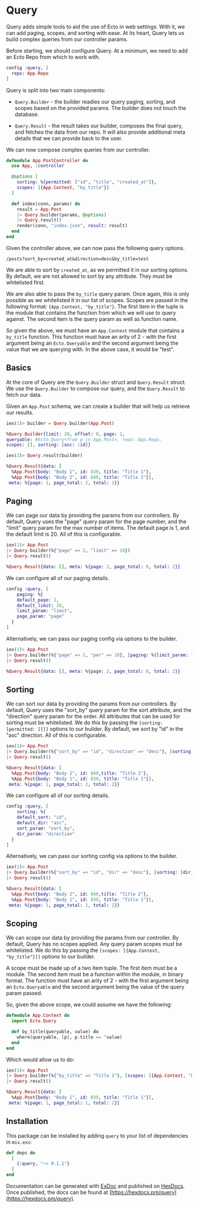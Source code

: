 # Query

Query adds simple tools to aid the use of Ecto in web settings. With it, we can
add paging, scopes, and sorting with ease. At its heart, Query lets us build
complex queries from our controller params.

Before starting, we should configure Query. At a minimum, we need to add an Ecto
Repo from which to work with. 

```elixir
config :query, [
  repo: App.Repo
]
```

Query is split into two main components:

  * `Query.Builder` - the builder readies our query paging, sorting, and
  scopes based on the provided params. The builder does not touch the database.

  * `Query.Result` - the result takes our builder, composes the final query,
  and fetches the data from our repo. It will also provide additional meta
  details that we can provide back to the user.

We can now compose complex queries from our controller.

```elixir
defmodule App.PostController do
  use App, :controller

  @options [
    sorting: %{permitted: ["id", "title", "created_at"]},
    scopes: [{App.Context, "by_title"}]
  ]

  def index(conn, params) do
    result = App.Post
    |> Query.builder(params, @options)
    |> Query.result()
    render(conn, "index.json", result: result)
  end
end
```
  
Given the controller above, we can now pass the following query options.

`/posts?sort_by=created_at&direction=desc&by_title=test`

We are able to sort by `created_at`, as we permitted it in our sorting options.
By default, we are not allowed to sort by any attribute. They must be whitelisted
first.

We are also able to pass the `by_title` query param. Once again, this is only
possible as we whitelisted it in our list of scopes. Scopes are passed in the
following format: `{App.Context, "by_title"}`. The first item in the tuple is
the module that contains the function from which we will use to query against.
The second item is the query param as well as function name.

So given the above, we must have an `App.Context` module that contains a
`by_title` function. This function must have an arity of 2 - with the first argument
being an `Ecto.Queryable` and the second argument being the value that we
are querying with. In the above case, it would be "test".

## Basics

At the core of Query are the `Query.Builder` struct and `Query.Result` struct. We use
the `Query.Builder` to compose our query, and the `Query.Result` to fetch our data.

Given an `App.Post` schema, we can create a builder that will help us retrieve our results.

```elixir
iex(1)> builder = Query.builder(App.Post)

%Query.Builder{limit: 20, offset: 0, page: 1,
queryable: #Ecto.Query<from p in App.Post>, repo: App.Repo,
scopes: [], sorting: [asc: :id]}

iex(2)> Query.result(builder)

%Query.Result{data: [
  %App.Post{body: "Body 1", id: 839, title: "Title 1"},
  %App.Post{body: "Body 2", id: 840, title: "Title 2"}],
 meta: %{page: 1, page_total: 2, total: 2}}
```

## Paging

We can page our data by providing the params from our controllers. By default, Query uses the "page" query param for the page number, and the "limit" query param for the max number of items. The default page is 1, and the default limit is 20. All of this is configurable.

```elixir
iex(1)> App.Post 
|> Query.builder(%{"page" => 2, "limit" => 10})
|> Query.result()

%Query.Result{data: [], meta: %{page: 2, page_total: 0, total: 2}}
```

We can configure all of our paging details.

```elixir
config :query, [
	paging: %{
    default_page: 1,
    default_limit: 20,
    limit_param: "limit",
    page_param: "page"
  }
]
```

Alternatively, we can pass our paging config via options to the builder.

```elixir
iex(1)> App.Post
|> Query.builder(%{"page" => 2, "per" => 10}, [paging: %{limit_param: "per"}])
|> Query.result()

%Query.Result{data: [], meta: %{page: 2, page_total: 0, total: 2}}
```

## Sorting

We can sort our data by providing the params from our controllers. By default, Query uses the "sort_by" query param for the sort attribute, and the "direction" query param for the order. All attributes that can be used for sorting must be
whitelisted. We do this by passing the `[sorting: [permitted: []]]` options to our builder. By default, we sort by "id" in the "asc" direction. All of this is configurable.

```elixir
iex(1)> App.Post
|> Query.builder(%{"sort_by" => "id", "direction" => "desc"}, [sorting: [permitted: ["id", "title"]]])
|> Query.result()

%Query.Result{data: [
  %App.Post{body: "Body 2", id: 840,title: "Title 2"},
  %App.Post{body: "Body 1", id: 839, title: "Title 1"}],
 meta: %{page: 1, page_total: 2, total: 2}}
```

We can configure all of our sorting details.

```elixir
config :query, [
	sorting: %{
    default_sort: "id",
    default_dir: "asc",
    sort_param: "sort_by",
    dir_param: "direction"
  }
]
```

Alternatively, we can pass our sorting config via options to the builder.

```elixir
iex(1)> App.Post
|> Query.builder(%{"sort_by" => "id", "dir" => "desc"}, [sorting: [dir_param: "dir", permitted: ["id", "title"]]])
|> Query.result()

%Query.Result{data: [
  %App.Post{body: "Body 2", id: 840,title: "Title 2"},
  %App.Post{body: "Body 1", id: 839, title: "Title 1"}],
 meta: %{page: 1, page_total: 2, total: 2}}
```

## Scoping

We can scope our data by providing the params from our controller. By default, Query has no scopes applied. Any query param scopes must be whitelisted. We do this by passing the `[scopes: [{App.Context, "by_title"}]]` options to our builder.

A scope must be made up of a two item tuple. The first item must be a module. The second item must be a function
within the module, in binary format. The function must have an arity of 2 - with the first argument being an `Ecto.Queryable` and the second argument being the value of the query param passed.

So, given the above scope, we could assume we have the following:

```elixir
defmodule App.Context do
  import Ecto.Query

  def by_title(queryable, value) do
    where(queryable, [p], p.title == ^value)
  end
end
```

Which would allow us to do:

```elixir
iex(1)> App.Post
|> Query.builder(%{"by_title" => "Title 1"}, [scopes: [{App.Context, "by_title"}]])
|> Query.result()

%Query.Result{data: [
  %App.Post{body: "Body 1", id: 839, title: "Title 1"}],
 meta: %{page: 1, page_total: 1, total: 2}}
```

## Installation

This package can be installed by adding `query` to your list of dependencies in `mix.exs`:

```elixir
def deps do
  [
    {:query, "~> 0.1.1"}
  ]
end
```

Documentation can be generated with [ExDoc](https://github.com/elixir-lang/ex_doc)
and published on [HexDocs](https://hexdocs.pm). Once published, the docs can
be found at [https://hexdocs.pm/query](https://hexdocs.pm/query).

